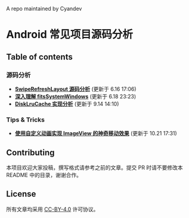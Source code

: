A repo maintained by Cyandev
# Android 常见项目源码分析

## Table of contents
### 源码分析
* [**SwipeRefreshLayout 源码分析**](https://github.com/unixzii/android-source-codes/tree/master/SwipeRefreshLayout) (更新于 6.16 17:06)
* [**深入理解 fitsSystemWindows**](https://github.com/unixzii/android-source-codes/tree/master/UnderstandingFitsSystemWindows) (更新于 6.18 23:23)
* [**DiskLruCache 实现分析**](https://github.com/unixzii/android-source-codes/tree/master/DiskLruCache) (更新于 9.14 14:10)

### Tips & Tricks
* [**使用自定义动画实现 ImageView 的神奇移动效果**](https://github.com/unixzii/android-source-codes/tree/master/ImageMagicMove) (更新于 10.21 17:31)

## Contributing
本项目欢迎大家投稿，撰写格式请参考之前的文章。提交 PR 时请不要修改本 README 中的目录，谢谢合作。

## License
所有文章均采用 [CC-BY-4.0](https://github.com/unixzii/android-source-codes/blob/master/LICENSE) 许可协议。